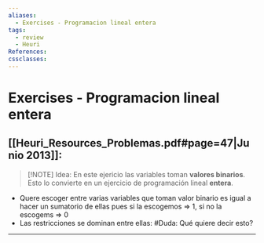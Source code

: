 ```yaml
---
aliases:
  - Exercises - Programacion lineal entera
tags:
  - review
  - Heuri
References: 
cssclasses:
---
```

# Exercises - Programacion lineal entera

## [[Heuri_Resources_Problemas.pdf#page=47|Junio 2013]]:

> [!NOTE] Idea: 
> En este ejericio las variables toman **valores binarios**. Esto lo convierte en un ejercicio de programación lineal **entera**.

 + Quere escoger entre varias variables que toman valor binario es igual a hacer un sumatorio de ellas pues si la escogemos => 1, si no la escogems => 0
 + Las restricciones se dominan entre ellas: #Duda: Qué quiere decir esto?


***
